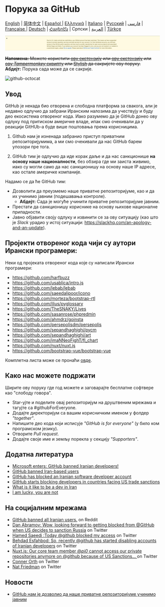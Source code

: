 # Порука за GitHub

[English](./README.md) | [简体中文](./README-CN.md) | [Español ](./README-ES.md) | [Ελληνικά](./README-GR.md) | [Italiano](./README-IT.md) | [Русский](./README-RU.md) | [فارسی](./README-PER.md) | [Française ](./README-FR.md) | [Deutsch](./README-DE.md) | [Հայերէն](./README-HY.md) | Српски | [العربية](./README-AR.md) | [Türkçe](./README-TR.md)

![Цео текст](./message.png)

~~**Напомена:** Можете користити [ову екстензију](https://github.com/JafarAkhondali/remove-github-restrictions-message) или [ову екстензију](https://github.com/MohamadKh75/ShutHub) или [ову *Tampermonkey* скрипту](https://gist.github.com/HirbodBehnam/2e079e187be0b1b6a6bcb734ed88474e) или [Stylish](https://userstyles.org/styles/173827/hide-github-warning) да сакријете ову поруку.~~  
**Абдејт:** Порука сада може да се сакрије.

![github-octocat](https://user-images.githubusercontent.com/16706911/61997137-7aa7df00-b0b2-11e9-97f1-f452855fe21c.png)

## Увод

GitHub је некада био отворена и слободна платформа за свакога, али је недавно одлучио да забрани Иранским налозима да учествују и буду део екосистема отвореног кода. Иако разумемо да је GitHub донео ову одлуку под притиском америчке владе, ипак смо очекивали да у реакцији GitHUb-а буде више поштовања према корисницима.

1. Github нам је изненада забранио приступ приватним репозиторијумима, а ми смо очекивали да нас GitHub барем упозори пре тога.

2. GitHub тим је одлучио да иде корак даље и да нас санкционише **на основу наше националности**, без обзира где ми заиста живимо, иако су могли само да нас санкционишу на основу наше IP адресе, као остале америчке компаније.

Надамо се да ће GitHub тим:

- Дозволити да преузмемо наше приватне репозиторијуме, као и да их учинимо јавним (подешавања контроле).
  - **Абдејт:** Сада је могуће учинити приватне репозиторијуме јавним.
- Престати да санкционишу кориснике на основу њихове националне припадности.
- Јавно објавити своју одлуку и извинити се за ову ситуацију (као што је *Slack* урадио у истој ситуацији: https://slackhq.com/an-apology-and-an-update).

## Пројекти отвореног кода чији су аутори Ирански програмери:

Неки од пројеката отвореног кода које су написали Ирански програмери:

- https://github.com/harfbuzz
- https://github.com/usablica/intro.js
- https://github.com/lebab/lebab
- https://github.com/saeedalipoor/icono
- https://github.com/morteza/bootstrap-rtl
- https://github.com/ilius/pyglossary
- https://github.com/TheSNAKY/Lives
- https://github.com/sasanrose/phpredmin
- https://github.com/ahmdrz/goinsta
- https://github.com/persepolisdm/persepolis
- https://github.com/sepandhaghighi/pycm
- https://github.com/sepandhaghighi/art
- https://github.com/imaNNeoFighT/fl_chart
- https://github.com/nuxt/nuxt.js
- https://github.com/bootstrap-vue/bootstrap-vue

Комплетна листа може се пронаћи [овде](https://github.com/mohebifar/made-in-iran).

## Како нас можете подржати

Ширите ову поруку где год можете и заговарајте бесплатне софтвере као "слободу говора".

- Star-ујте и поделите овај репозиторијум на друштвеним мрежама и тагујте са #githubForEveryone.
- Додајте директоријум са вашим корисничким именом у фолдер *"together"*.
- Напишите део кода који исписује *"GitHub is for everyone"* (у било ком програмском језику).
- Отворите *Pull request*.
- Додајте своје име и земљу порекла у секцију *"Supporters"*.

## Додатна литература

- [Microsoft enters: GitHub banned Iranian developers!](https://medium.com/@d.aliyamini/microsoft-enters-github-banned-iranian-developers-843f7c60a146)
- [GitHub banned Iran-based users](https://financialtribune.com/articles/sci-tech/99111/github-bans-iran-based-users)
- [GitHub has blocked an Iranian software developer account](https://hub.packtpub.com/github-has-blocked-an-iranian-software-developers-account)
- [GitHub starts blocking developers in countries facing US trade sanctions](https://www.zdnet.com/article/github-starts-blocking-developers-in-countries-facing-us-trade-sanctions)
- [What is it like to be a dev in Iran](https://shahinsorkh.ir/2019/07/20/how-is-it-like-to-be-a-dev-in-iran)
- [I am lucky, you are not](https://dev.to/jeromegamez/i-am-lucky-you-are-not-2eco)

## На социјалним мрежама

- [GitHub banned all Iranian users.](https://www.reddit.com/r/programming/comments/ciey8g/github_banned_all_iranian_users_our_accounts_are/) on Reddit
- [Dan Abramov: Wow, looking forward to getting blocked from @GitHub when US decides to sanction Russia](https://twitter.com/dan_abramov/status/1154869188672086019?s=19) on Twitter
- [Hamed Saeedi :Today @github blocked my access](https://twitter.com/Hamed/status/1154268514074660864?s=19) on Twitter
- [Behdad Esfahbod: So, recently @github has started disabling accounts of Iranian developers](https://twitter.com/behdadesfahbod/status/1154755351092158465?s=19) on Twitter
- [Nuxt.js: Our core team member @_pi0_ cannot access our private repositories anymore on @github because of US Sanctions...
  ](https://t.co/4FiLexH9Mf) on Twitter
- [Conner Orth](https://twitter.com/conner_orth/status/1154723522729709568) on Twitter
- [Nat Friedman](https://twitter.com/natfriedman/status/1155311121038864384) on Twitter

## Новости

- [GitHub нам је дозволио да наше приватне репозиторијуме учинимо јавним](https://github.com/1995parham/github-do-not-ban-us/issues/666)
